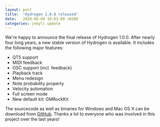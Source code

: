 ```yaml
---
layout: post
title:  "Hydrogen 1.0.0 released"
date:   2020-08-04 10:01:00 +0200
categories: jekyll update
---
```

We're happy to announce the final release of Hydrogen 1.0.0. After nearly four long years, a new stable version of Hydrogen is available. It includes the following major features:
- QT5 support
- MIDI feedback
- OSC support (incl. feedback)
- Playback track
- Menu redesign
- Note probability property
- Velocity automation
- Full screen mode
- New default kit: GMRockKit

The sourcecode as well as binaries for Windows and Mac OS X can be download from [GitHub](https://github.com/hydrogen-music/hydrogen/releases/tag/1.0.0). Thanks a lot to everyone who was involved in this project over the last years!
